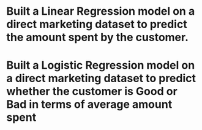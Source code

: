 # Built a Linear Regression model on a direct marketing dataset to predict the amount spent by the customer.
# Built a Logistic Regression model on a direct marketing dataset to predict whether the customer is Good or Bad in terms of average amount spent
